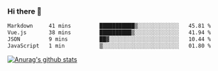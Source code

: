 ### Hi there 👋



<!--
**webB1an/webB1an** is a ✨ _special_ ✨ repository because its `README.md` (this file) appears on your GitHub profile.

Here are some ideas to get you started:

- 🔭 I’m currently working on ...
- 🌱 I’m currently learning ...
- 👯 I’m looking to collaborate on ...
- 🤔 I’m looking for help with ...
- 💬 Ask me about ...
- 📫 How to reach me: ...
- 😄 Pronouns: ...
- ⚡ Fun fact: ...
-->

<!--START_SECTION:waka-->

```txt
Markdown     41 mins         ███████████▒░░░░░░░░░░░░░   45.81 %
Vue.js       38 mins         ██████████▒░░░░░░░░░░░░░░   41.94 %
JSON         9 mins          ██▓░░░░░░░░░░░░░░░░░░░░░░   10.44 %
JavaScript   1 min           ▒░░░░░░░░░░░░░░░░░░░░░░░░   01.80 %
```

<!--END_SECTION:waka-->


[![Anurag's github stats](https://github-readme-stats.vercel.app/api?username=webB1an&show_icons=true&theme=radical)](https://github.com/anuraghazra/github-readme-stats)

